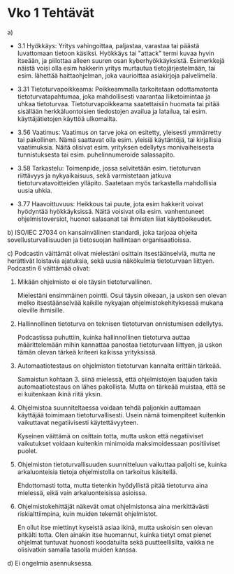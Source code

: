 # Vko 1 Tehtävät
a) 
 - 3.1 Hyökkäys: Yritys vahingoittaa, paljastaa, varastaa tai päästä luvattomaan tietoon käsiksi. Hyökkäys tai "attack" termi kuvaa hyvin itseään, ja piilottaa alleen suuren osan kyberhyökkäyksistä. Esimerkkejä näistä voisi olla esim hakkerin yritys murtautua tietojärjestelmään, tai esim. lähettää haittaohjelman, joka vaurioittaa asiakirjoja palvelimella.
    
- 3.31 Tietoturvapoikkeama: Poikkeammalla tarkoitetaan odottamatonta tietoturvatapahtumaa, joka mahdollisesti vaarantaa liiketoimintaa ja uhkaa tietoturvaa. Tietoturvapoikkeama saatettaisiin huomata tai pitää sisällään herkkäluontoisien tiedostojen availua ja latailua, tai esim. käyttäjätietojen käyttöä ulkomailta.
    
- 3.56 Vaatimus: Vaatimus on tarve joka on esitetty, yleisesti ymmärretty tai pakollinen. Nämä saattavat olla esim. yleisiä käytäntöjä, tai kirjallisia vaatimuksia. Näitä olisivat esim. yrityksen edellytys monivaiheisesta tunnistuksesta tai esim. puhelinnumeroide salassapito.

- 3.58 Tarkastelu: Toimenpide, jossa selvitetään esim. tietoturvan riittävyys ja nykyaikaisuus, sekä varmistetaan jatkuva tietoturvatavoitteiden ylläpito. Saatetaan myös tarkastella mahdollisia uusia uhkia.

- 3.77 Haavoittuvuus: Heikkous tai puute, jota esim hakkerit voivat hyödyntää hyökkäyksissä. Näitä voisivat olla esim. vanhentuneet ohjelmistoversiot, huonot salasanat tai ihmisten liiat käyttöoikeudet.
     
b) ISO/IEC 27034 on kansainvälinen standardi, joka tarjoaa ohjeita sovellusturvallisuuden ja tietosuojan hallintaan organisaatioissa.

c) Podcastin väittämät olivat mielestäni osittain itsestäänselviä, mutta ne herättivät loistavia ajatuksia, sekä uusia näkökulmia tietoturvaan liittyen. Podcastin 6 väittämää olivat: 

  1. Mikään ohjelmisto ei ole täysin tietoturvallinen.
     
       Mielestäni ensimmäinen pointti. Osui täysin oikeaan, ja uskon sen olevan melko itsestäänselvää kaikille nykyajan ohjelmistokehityksessä mukana oleville ihmisille.
     
  2. Hallinnollinen tietoturva on teknisen tietoturvan onnistumisen edellytys.
     
       Podcastissa puhuttiin, kuinka hallinnollinen tietoturva auttaa määrittelemään mihin kannattaa panostaa tietoturvaan liittyen, ja uskon tämän olevan tärkeä kriteeri kaikissa yrityksissä.
     
  3. Automaatiotestaus on ohjelmiston tietoturvan kannalta erittäin tärkeää.
   
       Samaistun kohtaan 3. siinä mielessä, että ohjelmistojen laajuden takia automaatiotestaus on lähes pakollista. Mutta on tärkeää muistaa, että se ei kuitenkaan ikinä riitä yksin.
     
  4. Ohjelmistoa suunniteltaessa voidaan tehdä paljonkin auttamaan käyttäjää toimimaan tietoturvallisesti. Usein nämä toimenpiteet kuitenkin vaikuttavat negatiivisesti käytettävyyteen.
   
      Kyseinen väittämä on osittain totta, mutta uskon että negatiiviset vaikutukset voidaan kuitenkin minimoida maksimoidessaan positiiviset puolet.
     
  5. Ohjelmiston tietoturvallisuuden suunnitteluun vaikuttaa paljolti se, kuinka arkaluonteisia tietoja ohjelmistolla on tarkoitus käsitellä.

      Ehdottomasti totta, mutta tietenkin hyödyllistä pitää tietoturva aina mielessä, eikä vain arkaluonteisissa asioissa.
      
  6. Ohjelmistokehittäjät näkevät omat ohjelmistonsa aina merkittävästi riskialttiimpina, kuin muiden tekemät ohjelmistot.
      
       En ollut itse miettinyt kyseistä asiaa ikinä, mutta uskoisin sen olevan pitkälti totta. Olen ainakin itse huomannut, kuinka tietyt omat pienet ohjelmat tuntuvat huonosti koodatuilta sekä puutteellisilta, vaikka ne olisivatkin samalla tasolla muiden kanssa.

d)
 Ei ongelmia asennuksessa.
